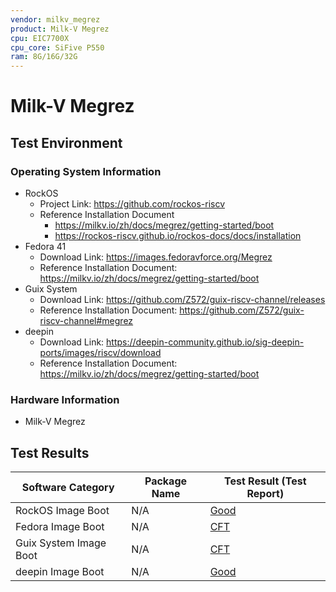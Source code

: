 ```yaml
---
vendor: milkv_megrez
product: Milk-V Megrez
cpu: EIC7700X
cpu_core: SiFive P550
ram: 8G/16G/32G
---
```


# Milk-V Megrez

## Test Environment

### Operating System Information

- RockOS
    - Project Link: https://github.com/rockos-riscv
    - Reference Installation Document
        - https://milkv.io/zh/docs/megrez/getting-started/boot
        - https://rockos-riscv.github.io/rockos-docs/docs/installation
- Fedora 41
    - Download Link: https://images.fedoravforce.org/Megrez
    - Reference Installation Document: https://milkv.io/zh/docs/megrez/getting-started/boot
- Guix System
    - Download Link: https://github.com/Z572/guix-riscv-channel/releases
    - Reference Installation Document: https://github.com/Z572/guix-riscv-channel#megrez
- deepin
    - Download Link: https://deepin-community.github.io/sig-deepin-ports/images/riscv/download
    - Reference Installation Document: https://milkv.io/zh/docs/megrez/getting-started/boot

### Hardware Information

- Milk-V Megrez

## Test Results

| Software Category       | Package Name | Test Result (Test Report)       |
|-------------------------|--------------|---------------------------------|
| RockOS Image Boot       | N/A          | [Good][RockOS]                  |
| Fedora Image Boot       | N/A          | [CFT][Fedora]                   |
| Guix System Image Boot  | N/A          | [CFT][Guix]                     |
| deepin Image Boot       | N/A          | [Good][deepin]                  |

[RockOS]: ./RockOS/README.md
[Fedora]: ./Fedora/README.md
[Guix]: ./Guix/README.md
[deepin]: ./deepin/README.md
